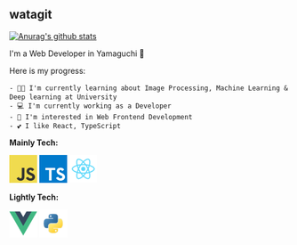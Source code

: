 ## watagit
[![Anurag's github stats](https://github-readme-stats.vercel.app/api?username=watagit&count_private=true&show_icons=true&theme=react)](https://github.com/anuraghazra/github-readme-stats)

I'm a Web Developer in Yamaguchi 🐡

Here is my progress:
```
- 👨‍🎓 I'm currently learning about Image Processing, Machine Learning & Deep learning at University
- 💻 I'm currently working as a Developer
- 🔭 I'm interested in Web Frontend Development
- 💕 I like React, TypeScript
```

**Mainly Tech:**<br>

<code><img height="50" src="https://raw.githubusercontent.com/github/explore/80688e429a7d4ef2fca1e82350fe8e3517d3494d/topics/javascript/javascript.png"></code> <code><img height="50" src="https://raw.githubusercontent.com/github/explore/80688e429a7d4ef2fca1e82350fe8e3517d3494d/topics/typescript/typescript.png"></code> <code><img height="50" src="https://raw.githubusercontent.com/github/explore/80688e429a7d4ef2fca1e82350fe8e3517d3494d/topics/react/react.png"></code> 

**Lightly Tech:**<br>

<code><img height="50" src="https://raw.githubusercontent.com/github/explore/80688e429a7d4ef2fca1e82350fe8e3517d3494d/topics/vue/vue.png"></code> <code><img height="50" src="https://raw.githubusercontent.com/github/explore/80688e429a7d4ef2fca1e82350fe8e3517d3494d/topics/python/python.png"></code>
